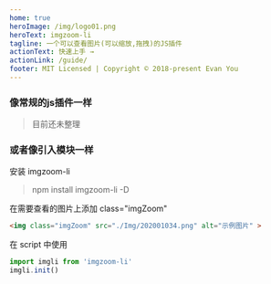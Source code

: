 ```yaml
---
home: true
heroImage: /img/logo01.png
heroText: imgzoom-li
tagline: 一个可以查看图片(可以缩放,拖拽)的JS插件
actionText: 快速上手 →
actionLink: /guide/
footer: MIT Licensed | Copyright © 2018-present Evan You
---
```


### 像常规的js插件一样

>目前还未整理

### 或者像引入模块一样

安装 imgzoom-li

> npm install imgzoom-li  -D

在需要查看的图片上添加 class="imgZoom"

```html
<img class="imgZoom" src="./Img/202001034.png" alt="示例图片" >
```

在 script 中使用

```javascript
import imgli from 'imgzoom-li'
imgli.init()
```